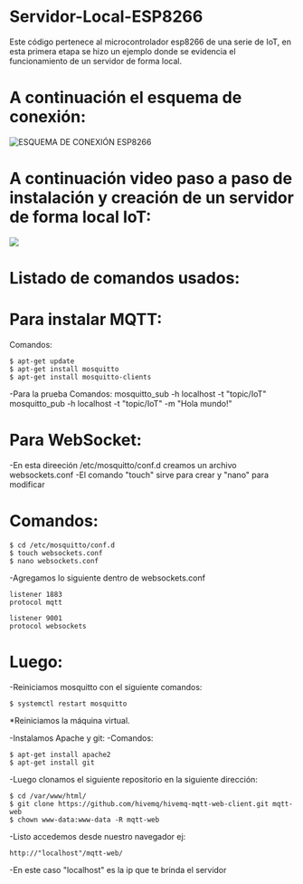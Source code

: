 # Servidor-Local-ESP8266

Este código pertenece al microcontrolador esp8266 de una serie de IoT, en esta primera etapa se hizo un ejemplo donde se evidencia el funcionamiento de un servidor de forma local.

# A continuación el esquema de conexión: 
![ESQUEMA DE CONEXIÓN ESP8266](https://github.com/JeissonLozano/Servidor-Local-ESP8266/blob/master/Conexi%C3%B3n.png)
 
# A continuación video paso a paso de instalación y creación de un servidor de forma local IoT:
[![](http://img.youtube.com/vi/SMA4ok8lX1c/0.jpg)](http://www.youtube.com/watch?v=SMA4ok8lX1c "Servidor local IoT: MQTT-WebSocket")

# Listado de comandos usados:

# Para instalar MQTT:

Comandos:
```
$ apt-get update
$ apt-get install mosquitto
$ apt-get install mosquitto-clients
```

-Para la prueba Comandos:
mosquitto_sub -h localhost -t "topic/IoT"
mosquitto_pub -h localhost -t "topic/IoT" -m "Hola mundo!"

# Para WebSocket:

-En esta direeción /etc/mosquitto/conf.d creamos un archivo websockets.conf 
-El comando "touch" sirve para crear y "nano" para modificar

# Comandos:
```
$ cd /etc/mosquitto/conf.d
$ touch websockets.conf
$ nano websockets.conf  
```

-Agregamos lo siguiente dentro de websockets.conf 
```
listener 1883
protocol mqtt

listener 9001
protocol websockets
```
# Luego:
-Reiniciamos mosquitto con el siguiente comandos:
```
$ systemctl restart mosquitto
```
*Reiniciamos la máquina virtual.

-Instalamos Apache y git:
-Comandos:
```
$ apt-get install apache2
$ apt-get install git
```
-Luego clonamos el siguiente repositorio en la siguiente dirección:
```
$ cd /var/www/html/
$ git clone https://github.com/hivemq/hivemq-mqtt-web-client.git mqtt-web
$ chown www-data:www-data -R mqtt-web
```
-Listo accedemos desde nuestro navegador ej:
```
http://"localhost"/mqtt-web/
```
-En este caso "localhost" es la ip que te brinda el servidor

